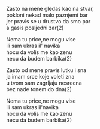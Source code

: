 Zasto na mene gledas kao na stvar, <br />
pokloni nekad malo paznjemi bar <br />
jer pravis se u drustvo da smo par <br />
a gasis posljedni zar(2)

Nema tu price,ne mogu vise <br />
ili sam ukras il' navika <br />
hocu da volis me kao zenu <br />
necu da budem barbika(2)

Zasto od mene pravis lutku i sna <br />
ja imam srce koje voleti zna <br />
u tvom sam zagrljaju nesrecna <br />
bez nade tonem do dna(2)

Nema tu price,ne mogu vise <br />
ili sam ukras il'navika <br />
hocu da volis me kao zenu <br />
necu da budem barbika(2)